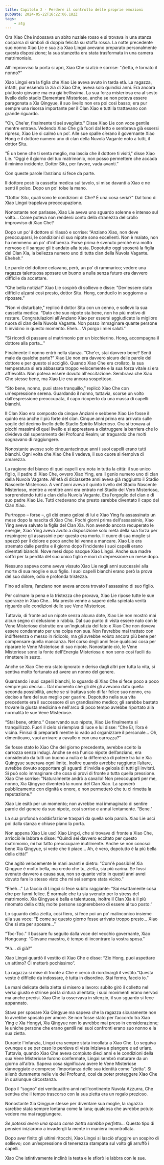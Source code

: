 ```yaml
---
title: Capitolo 2 - Perdere il controllo delle proprie emozioni
pubDate: 2024-05-22T16:22:06.182Z
tags:
    - atg
---
```



Ora Xiao Che indossava un abito nuziale rosso e si trovava in una stanza cosparsa di simboli di doppia felicità su stoffa rossa. La notte precedente suo nonno Xiao Lie e sua zia Xiao Lingxi avevano preparato personalmente questa disposizione; la sua stanzetta era stata trasformata in una camera matrimoniale.


All'improvviso la porta si aprì, Xiao Che si alzò e sorrise: “Zietta, è tornato il nonno?”


Xiao Lingxi era la figlia che Xiao Lie aveva avuto in tarda età. La ragazza, infatti, pur essendo la zia di Xiao Che, aveva solo quindici anni. Era ancora piuttosto giovane ma era già bellissima. La sua forza misteriosa era al sesto livello dello stadio Elementare Misterioso, anche se non poteva essere paragonata a Xia Qingyue, il suo livello non era poi così basso; era pur sempre una risorsa importante per il Clan Xiao e tutti la trattavano con grande riguardo.


"Oh, Che'er, finalmente ti sei svegliato." Disse Xiao Lie con voce gentile mentre entrava. Vedendo Xiao Che già fuori dal letto e sembrava già essersi ripreso, Xiao Lie si calmò un po'. Alle sue spalle c’erano il governante Xiao Hong e il dottore numero uno di clan della Nuvola Vagante noto a tutti, il dottor Situ.


"È un bene che ti senta meglio, ma lascia che il dottore ti visiti," disse Xiao Lie. “Oggi è il giorno del tuo matrimonio, non posso permettere che accada il minimo incidente. Dottor Situ, per favore, vada avanti.”


Con queste parole l’anziano si fece da parte.


Il dottore posò la cassetta medica sul tavolo, si mise davanti a Xiao e ne sentì il polso. Dopo un po' tolse la mano.


"Dottor Situ, quali sono le condizioni di Che? È una cosa seria?" Dal tono di Xiao Lingxi trapelava preoccupazione.


Nonostante non parlasse, Xiao Lie aveva uno sguardo solenne e intenso sul volto... Come poteva non rendersi conto della stranezza del crollo improvviso di Xiao Che?


Dopo un po' il dottore si rilassò e sorrise: “Anziano Xiao, non deve preoccuparsi, le condizioni di suo nipote sono eccellenti. Non è malato, non ha nemmeno un po' d'influenza. Forse prima è svenuto perché era molto nervoso e il sangue gli è andato alla testa. Dopotutto oggi sposerà la figlia del Clan Xia, la bellezza numero uno di tutta clan della Nuvola Vagante. Eheheh.”


Le parole del dottore celavano, però, un po’ di rammarico; vedere una ragazza talentuosa sposare un buono a nulla senza futuro era davvero difficile da accettare.


“Che bella notizia!” Xiao Lie sospirò di sollievo e disse: "Dev'essere stato difficile alzarsi così presto, dottor Situ. Hong, conducilo in soggiorno a riposare.”


"Non vi disturbate," replicò il dottor Situ con un cenno, e sollevò la sua cassetta medica. “Dato che suo nipote sta bene, non ho più motivo di restare. Congratulazioni all'Anziano Xiao per essersi aggiudicato la migliore nuora di clan della Nuvola Vagante. Non posso immaginare quante persone ti invidino in questo momento. Eheh... Vi porgo i miei saluti.”


"Si ricordi di passare al matrimonio per un bicchierino. Hong, accompagna il dottore alla porta..."


Finalmente il nonno entrò nella stanza. “Che'er, stai davvero bene? Senti male da qualche parte?” Xiao Lie non era davvero sicuro delle parole del dottore e per questo si accigliò. Quando Xiao Che era crollato, la sua temperatura si era abbassata troppo velocemente e la sua forza vitale si era affievolita. Non poteva essere dovuto all'eccitazione. Sembrava che Xiao Che stesse bene, ma Xiao Lie era ancora sospettoso.


“Sto bene, nonno, puoi stare tranquillo,” replicò Xiao Che con un'espressione serena. Guardando il nonno, tuttavia, scorse un volto dall’espressione preoccupata, il capo ricoperto da una massa di capelli bianchi.


Il Clan Xiao era composto da cinque Anziani e sebbene Xiao Lie fosse il quinto era anche il più forte del clan. Cinque anni prima era arrivato sulle soglie del decimo livello dello Stadio Spirito Misterioso. Ora si trovava ai picchi massimi di quel livello e si apprestava a distruggere la barriera che lo divideva dal superamento del Profound Realm; un traguardo che molti sognavano di raggiungere.


Nonostante avesse solo cinquantacinque anni i suoi capelli erano tutti bianchi. Ogni volta che Xiao Che li vedeva, il suo cuore si riempiva di amarezza.


La ragione del bianco di quei capelli era nota in tutta la città: il suo unico figlio, il padre di Xiao Che, ovvero Xiao Ying, era il genio numero uno di clan della Nuvola Vagante. All'età di diciassette anni aveva già raggiunto il Stadio Nascente Misterioso. A vent'anni aveva il quinto livello del Stadio Nascente Misterioso, mentre a ventitré anni era entrato nel Stadio del Vero Misterioso, sorprendendo tutti a clan della Nuvola Vagante. Era l’orgoglio del clan e di suo padre Xiao Lie. Tutti credevano che presto sarebbe diventato il capo del Clan Xiao.


Purtroppo – forse –, gli dèi erano gelosi di lui e Xiao Ying fu assassinato un mese dopo la nascita di Xiao Che. Pochi giorni prima dell'assassinio, Xiao Ying aveva salvato la figlia del Clan Xia. Non avendo ancora recuperato le energie, Xiao Ying aveva avuto a disposizione solo metà della sua forza per respingere gli assassini e per questo era morto. Il cuore di sua moglie si spezzò per il dolore e poco anche lei venne a mancare. Xiao Lie era stremato dalle perdite e il giorno dopo l’incidente i suoi capelli erano diventati bianchi. Nove mesi dopo nacque Xiao Lingxi. Anche sua madre soffrì per la perdita del suo unico figlio e morì di depressione un mese dopo.


Nessuno sapeva come aveva vissuto Xiao Lie negli anni successivi alla morte di sua moglie e suo figlio. I suoi capelli bianchi erano però la prova del suo dolore, odio e profonda tristezza.


Fino ad allora, l’anziano non aveva ancora trovato l'assassino di suo figlio.


Per colmare la pena e la tristezza che provava, Xiao Lie ripose tutte le sue speranze in Xiao Che... Ma presto venne a sapere della spietata verità riguardo alle condizioni delle sue Vene Misteriose.


Tuttavia, di fronte ad un nipote senza alcuna dote, Xiao Lie non mostrò mai alcun segno di delusione o rabbia. Dal suo punto di vista essere nato con le Vene Misteriose distrutte era un'ingiustizia del fato e Xiao Che non doveva essere condannato per una colpa non sua. Non l’avrebbe mai trattato con indifferenza o messo in ridicolo, ma gli avrebbe voluto ancora più bene per compensare quella mancanza. Nel corso degli anni fece qualsiasi cosa per riparare le Vene Misteriose di suo nipote. Nonostante ciò, le Vene Misteriose sono la fonte dell'Energia Misteriosa e non sono così facili da rimettere in sesto.


Anche se Xiao Che era stato ignorato e deriso dagli altri per tutta la vita, si sentiva molto fortunato ad avere un nonno del genere.


Guardando i suoi capelli bianchi, lo sguardo di Xiao Che si fece poco a poco sempre più deciso... Dal momento che gli dèi gli avevano dato quella seconda possibilità, anche se si trattava solo di far felice suo nonno, era deciso a fare del suo meglio per guarire. Dopotutto nella sua vita precedente era il successore di un grandissimo medico; gli sarebbe bastato trovare la giusta medicina e nell'arco di poco tempo avrebbe riportato alla normalità le sue Vene Misteriose.


“Stai bene, ottimo.” Osservando suo nipote, Xiao Lie finalmente si tranquillizzò. Fuori il cielo si riempiva di luce e lui disse: “Che Er, l’ora è vicina. Finisci di prepararti mentre io vado ad organizzare il personale… Oh, dimenticavo, vuoi arrivare a cavallo o con una carrozza?”


Se fosse stato lo Xiao Che del giorno precedente, avrebbe scelto la carrozza senza indugi. Anche se era l'unico nipote dell’anziano, era considerato da tutti un buono a nulla e la differenza di potere tra lui e Xia Quingyue superava ogni limite. Inoltre quando avrebbe raggiunto l’altare, avrebbe dovuto sopportare gli sguardi d’invidia e gelosia di tutti gli invitati. Si può solo immaginare che cosa si provi di fronte a tutta quella pressione. Xiao Che sorrise: "Naturalmente andrò a cavallo! Non preoccuparti per me, nonno, Xia Qingyue diventerà la nuora del Clan Xiao. La sposerò pubblicamente con dignità e onore, e non permetterò che tu ci rimetta la reputazione."


Xiao Lie esitò per un momento; non avrebbe mai immaginato di sentire parole del genere da suo nipote, così sorrise e annuì lentamente. "Bene."


La sua profonda soddisfazione trasparì da quella sola parola. Xiao Lie uscì poi dalla stanza e chiuse  piano la porta.


Non appena Xiao Lie uscì Xiao Lingxi, che si trovava di fronte a Xiao Che, arricciò le labbra e disse: “Quindi sei davvero eccitato per questo matrimonio, mi hai fatto preoccupare inutilmente. Anche se non conosci bene Xia Qingyue, si vede che ti piace… Ah, è vero, dopotutto è la più bella della città!”


Che agitò velocemente le mani avanti e dietro: “Com'è possibile! Xia Qingyue è molto bella, ma credo che tu, zietta, sia più carina. Se fossi svenuto davvero a causa sua, non so quante volte in questi anni avrei dovuto fare lo stesso visto che mi sei sempre stata vicino.”


“Eheh…” La faccia di Lingxi si fece subito raggiante: “Sai esattamente cosa dire per farmi felice. È normale che tu sia svenuto per lo stress del matrimonio. Xia Qingyue è bella e talentuosa, inoltre il Clan Xia è il più rinomato della città; molte persone sognerebbero di essere al tuo posto.”


Lo sguardo della zietta, così fiero, si fece poi un po’ malinconico insieme alla sua voce: “È come se questo giorno fosse arrivato troppo presto… Xiao Che si sta per sposare…”


“Toc-Toc.” Il bussare fu seguito dalla voce del vecchio governante, Xiao Hongcang: “Giovane maestro, è tempo di incontrare la vostra sposa.”


“Ah… di già?”


Xiao Lingxi guardò il vestito di Xiao Che e disse: “Zio Hong, puoi aspettare un attimo? Ci metterò pochissimo”.


La ragazza si mise di fronte a Che e cercò di riordinargli il vestito.“Questa veste è difficile da indossare, è tutta in disordine. Stai fermo, faccio io.”


Le mani delicate della zietta si misero a lavoro: subito girò il colletto nel verso giusto e strinse poi la cintura allentata; i suoi movimenti erano nervosi ma anche precisi. Xiao Che la osservava in silenzio, il suo sguardo si fece appannato.


Stava per sposare Xia Qingyue ma sapeva che la ragazza sicuramente non lo avrebbe sposato per amore. Se non fosse stato per l’accordo tra Xiao Ying e Xia Hongyi, Xia Qingyue non lo avrebbe mai preso in considerazione; le uniche persone che erano gentili nei suoi confronti erano suo nonno e la sua zietta.


Durante l'infanzia, Lingxi era sempre stata incollata a Xiao Che. Lo seguiva ovunque e se per caso lo perdeva di vista iniziava a piangere e ad urlare. Tuttavia, quando Xiao Che aveva compiuto dieci anni e le condizioni della sua Vene Misteriose furono confermate, Lingxi sembrò maturare da un giorno all'altro. Sapeva cosa significava avere le Vene Misteriose danneggiate e comprese l’importanza delle sua identità come “zietta”. Si allenò duramente nelle vie del Profound, così da poter proteggere Xiao Che in qualunque circostanza.


Dopo il “sogno” dei ventiquattro anni nell'continente Nuvola Azzurra, Che sentiva che il tempo trascorso con la sua zietta era un regalo prezioso.


Nonostante Xia Qingyue stesse per diventare sua moglie, la ragazza sarebbe stata sempre lontana come la luna; qualcosa che avrebbe potuto vedere ma mai raggiungere.


<em>Se potessi avere una sposa come zietta sarebbe perfetto...</em> Questo tipo di pensieri iniziarono a invadergli la mente in maniera incontrollata.


Dopo aver finito gli ultimi ritocchi, Xiao Lingxi si lasciò sfuggire un sospiro di sollievo; con un’espressione di tenerezza stampata sul volto gli arruffò i capelli.


Xiao Che istintivamente inclinò la testa e le sfiorò le labbra con le sue.        


                                


                                


                                



